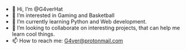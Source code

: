 - 👋 Hi, I’m @G4verHat
- 👀 I’m interested in Gaming and Basketball
- 🌱 I’m currently learning Python and Web development.
- 💞️ I’m looking to collaborate on interesting projects, that can help me learn cool things. 
- 📫 How to reach me: G4ver@protonmail.com

<!---
G4verHat/G4verHat is a ✨ special ✨ repository because its `README.md` (this file) appears on your GitHub profile.
You can click the Preview link to take a look at your changes.
--->
